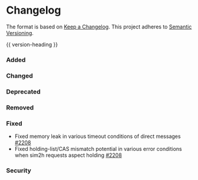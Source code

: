 # Changelog
The format is based on [Keep a Changelog](https://keepachangelog.com/en/1.0.0/).
This project adheres to [Semantic Versioning](https://semver.org/spec/v2.0.0.html).

{{ version-heading }}

### Added

### Changed

### Deprecated

### Removed

### Fixed

- Fixed memory leak in various timeout conditions of direct messages  [#2208](https://github.com/holochain/holochain-rust/pull/2208)
- Fixed holding-list/CAS mismatch potential in various error conditions when sim2h requests aspect holding [#2208](https://github.com/holochain/holochain-rust/pull/2208)

### Security
